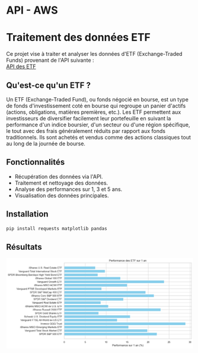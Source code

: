 # API - AWS

# Traitement des données ETF

Ce projet vise à traiter et analyser les données d'ETF (Exchange-Traded Funds) provenant de l'API suivante :  
[API des ETF](https://re6th24hj3.execute-api.eu-north-1.amazonaws.com/default/ETF)

## Qu'est-ce qu'un ETF ?
Un ETF (Exchange-Traded Fund), ou fonds négocié en bourse, est un type de fonds d'investissement coté en bourse qui regroupe un panier d'actifs (actions, obligations, matières premières, etc.). Les ETF permettent aux investisseurs de diversifier facilement leur portefeuille en suivant la performance d'un indice boursier, d'un secteur ou d'une région spécifique, le tout avec des frais généralement réduits par rapport aux fonds traditionnels. Ils sont achetés et vendus comme des actions classiques tout au long de la journée de bourse.

## Fonctionnalités
- Récupération des données via l'API.
- Traitement et nettoyage des données.
- Analyse des performances sur 1, 3 et 5 ans.
- Visualisation des données principales.

## Installation
```bash
pip install requests matplotlib pandas
```

## Résultats 

![Interest Rates](images/plot.png)



